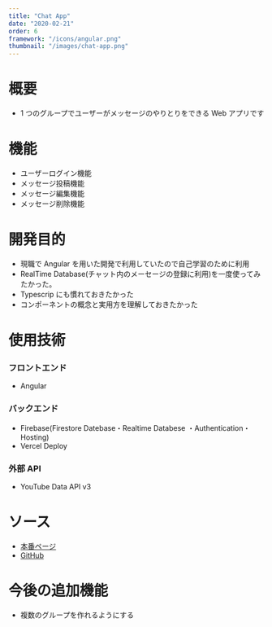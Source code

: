 ```yaml
---
title: "Chat App"
date: "2020-02-21"
order: 6
framework: "/icons/angular.png"
thumbnail: "/images/chat-app.png"
---
```


# 概要

- 1 つのグループでユーザーがメッセージのやりとりをできる Web アプリです

# 機能

- ユーザーログイン機能
- メッセージ投稿機能
- メッセージ編集機能
- メッセージ削除機能

# 開発目的

- 現職で Angular を用いた開発で利用していたので自己学習のために利用
- RealTime Database(チャット内のメーセージの登録に利用)を一度使ってみたかった。
- Typescrip にも慣れておきたかった
- コンポーネントの概念と実用方を理解しておきたかった

# 使用技術

### フロントエンド

- Angular

### バックエンド

- Firebase(Firestore Datebase・Realtime Databese ・Authentication・Hosting)
- Vercel Deploy

### 外部 API

- YouTube Data API v3

# ソース

- [本番ページ](https://chat-app-ivory-alpha.vercel.app/)
- [GitHub](https://github.com/kaity-kaity/chat-app)

# 今後の追加機能

- 複数のグループを作れるようにする
